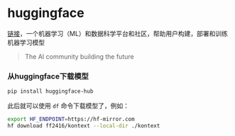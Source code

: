 # huggingface
[链接](https://huggingface.co/)，一个机器学习（ML）和数据科学平台和社区，帮助用户构建，部署和训练机器学习模型
> The AI community building the future

### 从huggingface下载模型
```bash
pip install huggingface-hub
```
此后就可以使用 `df` 命令下载模型了，例如：
```bash
export HF_ENDPOINT=https://hf-mirror.com
hf download ff2416/kontext --local-dir ./kontext
```